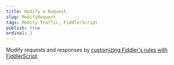 ```yaml
---
title: Modify a Request
slug: ModifyRequest
tags: Modify Traffic, FiddlerScript
publish: true
ordinal: 2
---
```


Modify requests and responses by [customizing Fiddler's rules with FiddlerScript][1].

[1]: ../../Extend-Fiddler/AddRules
